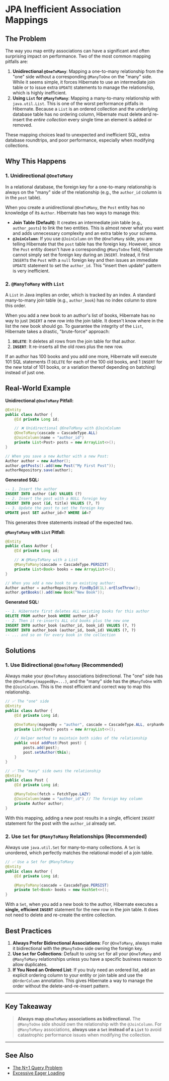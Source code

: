 # JPA Inefficient Association Mappings

## The Problem

The way you map entity associations can have a significant and often surprising impact on performance. Two of the most common mapping pitfalls are:

1.  **Unidirectional `@OneToMany`**: Mapping a one-to-many relationship from the "one" side without a corresponding `@ManyToOne` on the "many" side. While it seems simple, it forces Hibernate to use an intermediate join table or to issue extra `UPDATE` statements to manage the relationship, which is highly inefficient.
2.  **Using `List` for `@ManyToMany`**: Mapping a many-to-many relationship with `java.util.List`. This is one of the worst performance pitfalls in Hibernate. Because a `List` is an ordered collection and the underlying database table has no ordering column, Hibernate must delete and re-insert the *entire collection* every single time an element is added or removed.

These mapping choices lead to unexpected and inefficient SQL, extra database roundtrips, and poor performance, especially when modifying collections.

## Why This Happens

### 1. Unidirectional `@OneToMany`

In a relational database, the foreign key for a one-to-many relationship is always on the "many" side of the relationship (e.g., the `author_id` column is in the `post` table).

When you create a unidirectional `@OneToMany`, the `Post` entity has no knowledge of its `Author`. Hibernate has two ways to manage this:
-   **Join Table (Default)**: It creates an intermediate join table (e.g., `author_posts`) to link the two entities. This is almost never what you want and adds unnecessary complexity and an extra table to your schema.
-   **`@JoinColumn`**: If you use `@JoinColumn` on the `@OneToMany` side, you are telling Hibernate that the `post` table has the foreign key. However, since the `Post` entity doesn't have a corresponding `@ManyToOne` field, Hibernate cannot simply set the foreign key during an `INSERT`. Instead, it first `INSERT`s the `Post` with a `null` foreign key and then issues an immediate `UPDATE` statement to set the `author_id`. This "insert then update" pattern is very inefficient.

### 2. `@ManyToMany` with `List`

A `List` in Java implies an order, which is tracked by an index. A standard many-to-many join table (e.g., `author_book`) has no index column to store this order.

When you add a new book to an author's list of books, Hibernate has no way to just `INSERT` a new row into the join table. It doesn't know where in the list the new book should go. To guarantee the integrity of the `List`, Hibernate takes a drastic, "brute-force" approach:
1.  **`DELETE`**: It deletes all rows from the join table for that author.
2.  **`INSERT`**: It re-inserts all the old rows plus the new row.

If an author has 100 books and you add one more, Hibernate will execute 101 SQL statements (1 `DELETE` for each of the 100 old books, and 1 `INSERT` for the new total of 101 books, or a variation thereof depending on batching) instead of just one.

## Real-World Example

**Unidirectional `@OneToMany` Pitfall:**
```java
@Entity
public class Author {
    @Id private Long id;

    // ❌ Unidirectional @OneToMany with @JoinColumn
    @OneToMany(cascade = CascadeType.ALL)
    @JoinColumn(name = "author_id")
    private List<Post> posts = new ArrayList<>();
}

// When you save a new Author with a new Post:
Author author = new Author();
author.getPosts().add(new Post("My First Post"));
authorRepository.save(author);
```
**Generated SQL:**
```sql
-- 1. Insert the author
INSERT INTO author (id) VALUES (?)
-- 2. Insert the post with a NULL foreign key
INSERT INTO post (id, title) VALUES (?, ?)
-- 3. Update the post to set the foreign key
UPDATE post SET author_id=? WHERE id=?
```
This generates three statements instead of the expected two.

**`@ManyToMany` with `List` Pitfall:**
```java
@Entity
public class Author {
    @Id private Long id;

    // ❌ @ManyToMany with a List
    @ManyToMany(cascade = CascadeType.PERSIST)
    private List<Book> books = new ArrayList<>();
}

// When you add a new book to an existing author:
Author author = authorRepository.findById(1L).orElseThrow();
author.getBooks().add(new Book("New Book"));
```
**Generated SQL:**
```sql
-- 1. Hibernate first deletes ALL existing books for this author
DELETE FROM author_book WHERE author_id=?
-- 2. Then it re-inserts ALL old books plus the new one
INSERT INTO author_book (author_id, book_id) VALUES (?, ?)
INSERT INTO author_book (author_id, book_id) VALUES (?, ?)
-- ... and so on for every book in the collection
```

## Solutions

### 1. Use Bidirectional `@OneToMany` (Recommended)

Always make your `@OneToMany` associations bidirectional. The "one" side has the `@OneToMany(mappedBy=...)`, and the "many" side has the `@ManyToOne` with the `@JoinColumn`. This is the most efficient and correct way to map this relationship.

```java
// ✅ The "one" side
@Entity
public class Author {
    @Id private Long id;

    @OneToMany(mappedBy = "author", cascade = CascadeType.ALL, orphanRemoval = true)
    private List<Post> posts = new ArrayList<>();

    // Helper method to maintain both sides of the relationship
    public void addPost(Post post) {
        posts.add(post);
        post.setAuthor(this);
    }
}

// ✅ The "many" side owns the relationship
@Entity
public class Post {
    @Id private Long id;

    @ManyToOne(fetch = FetchType.LAZY)
    @JoinColumn(name = "author_id") // The foreign key column
    private Author author;
}
```
With this mapping, adding a new post results in a single, efficient `INSERT` statement for the post with the `author_id` already set.

### 2. Use `Set` for `@ManyToMany` Relationships (Recommended)

Always use `java.util.Set` for many-to-many collections. A `Set` is unordered, which perfectly matches the relational model of a join table.

```java
// ✅ Use a Set for @ManyToMany
@Entity
public class Author {
    @Id private Long id;

    @ManyToMany(cascade = CascadeType.PERSIST)
    private Set<Book> books = new HashSet<>();
}
```
With a `Set`, when you add a new book to the author, Hibernate executes a **single, efficient `INSERT`** statement for the new row in the join table. It does not need to delete and re-create the entire collection.

## Best Practices

1.  **Always Prefer Bidirectional Associations**: For `@OneToMany`, always make it bidirectional with the `@ManyToOne` side owning the foreign key.
2.  **Use `Set` for Collections**: Default to using `Set` for all your `@OneToMany` and `@ManyToMany` relationships unless you have a specific business reason to allow duplicates.
3.  **If You Need an Ordered List**: If you truly need an ordered list, add an explicit ordering column to your entity or join table and use the `@OrderColumn` annotation. This gives Hibernate a way to manage the order without the delete-and-re-insert pattern.

---

## Key Takeaway

> **Always map `@OneToMany` associations as bidirectional.** The `@ManyToOne` side should own the relationship with the `@JoinColumn`. For `@ManyToMany` associations, **always use a `Set` instead of a `List`** to avoid catastrophic performance issues when modifying the collection.

---

## See Also

-   [The N+1 Query Problem](./jpa_n_plus_1_problem.md)
-   [Excessive Eager Loading](./jpa_excessive_eager_loading.md)
